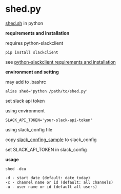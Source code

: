 # shed.py

[shed.sh](https://github.com/temptemp3/shed.sh) in python

**requirements and installation**

requires python-slackclient

```
pip install slackclient
```

see [python-slackclient requirements and installation](https://github.com/slackapi/python-slackclient#requirements-and-installation)

**environment and setting**

may add to .bashrc

```
alias shed='python /path/to/shed.py'
```

set slack api token

using environment

```
SLACK_API_TOKEN='your-slack-api-token'
```

using slack_config file

copy [slack_confing_sample](https://github.com/temptemp3/shed.py/blob/master/slack_config_sample.py) to slack_config

set SLACK_API_TOKEN in slack_config

**usage**

```
shed -dcu

-d - start date (default: date today)
-c - channel name or id (default: all channels)
-u - user name or id (default all users)
```
